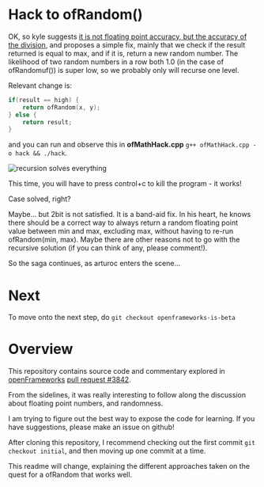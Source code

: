 # Hack to ofRandom()

OK, so kyle suggests [it is not floating point accuracy, but the accuracy of the division][3], and proposes a simple fix, mainly that we check if the result returned is equal to max, and if it is, return a new random number. The likelihood of two random numbers in a row both 1.0 (in the case of ofRandomuf()) is super low, so we probably only will recurse one level.

Relevant change is:

```c++
if(result == high) {
    return ofRandom(x, y);
} else {
    return result;
}
```

and you can run and observe this in **ofMathHack.cpp** `g++ ofMathHack.cpp -o hack && ./hack`.

![recursion solves everything](recurse.png)

This time, you will have to press control+c to kill the program - it works!

Case solved, right?

Maybe... but 2bit is not satisfied. It is a band-aid fix. In his heart, he knows there should be a correct way to always return a random floating point value between min and max, excluding max, without having to re-run ofRandom(min, max). Maybe there are other reasons not to go with the recursive solution (if you can think of any, please comment!).

So the saga continues, as arturoc enters the scene...

# Next

To move onto the next step, do `git checkout openframeworks-is-beta`

# Overview

This repository contains source code and commentary explored in [openFrameworks][1] [pull request #3842][2].

From the sidelines, it was really interesting to follow along the discussion about floating point numbers, and randomness.

I am trying to figure out the best way to expose the code for learning. If you have suggestions, please make an issue on github!

After cloning this repository, I recommend checking out the first commit `git checkout initial`, and then moving up one commit at a time.

This readme will change, explaining the different approaches taken on the quest for a ofRandom that works well.


[1]: http://openframeworks.cc
[2]: https://github.com/openframeworks/openFrameworks/pull/3842
[3]: https://github.com/openframeworks/openFrameworks/pull/3842#issuecomment-103756747

